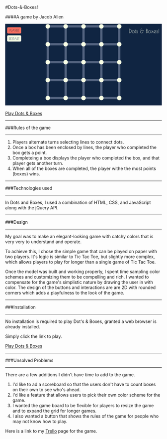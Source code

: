 #Dots-&-Boxes!

####A game by Jacob Allen

![](./screen_shot.png)

[Play Dots & Boxes](https://yousaiditchewie.github.io/project_01)

___
###Rules of the game
___

1. Players alternate turns selecting lines to connect dots.
2. Once a box has been enclosed by lines, the player who completed the box gets a point. 
3. Completeing a box displays the player who completed the box, and that player gets another turn. 
4. When all of the boxes are completed, the player withe the most points (boxes) wins.  

___

###Technologies used
___
In Dots and Boxes, I used a combination of HTML, CSS, and JavaScript along with the jQuery API.  

___
###Design
___

My goal was to make an elegant-looking game with catchy colors that is very very to understand and operate.  

To achieve this, I chose the simple game that can be played on paper with two players.  It's logic is similar to Tic Tac Toe, but slightly more complex, which allows players to play for longer than a single game of Tic Tac Toe.      

Once the model was built and working properly, I spent time sampling color schemes and customizing them to be compelling and rich.  I wanted to compensate for the game's simplistic nature by drawing the user in with color.  The design of the buttons and interactions are are 2D with rounded corners which adds a playfulness to the look of the game. 

___
###Installation
___
No installation is required to play Dot's & Boxes, granted a web browser is already installed.  

Simply click the link to play.

[Play Dots & Boxes](https://yousaiditchewie.github.io/project_01)

___
###Unsolved Problems
___
There are a few additions I didn't have time to add to the game.

1. I'd like to ad a scoreboard so that the users don't have to count boxes on their own to see who's ahead.  
2. I'd like a feature that allows users to pick their own color scheme for the game.
3. I wanted the game board to be flexible for players to resize the game and to expand the grid for longer games. 
4. I also wanted a button that shows the rules of the game for people who may not know how to play. 

Here is a link to my [Trello](https://trello.com/b/cmXBxDmP/dots-and-boxes) page for the game.

